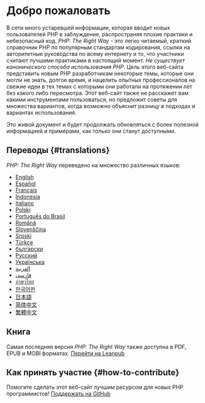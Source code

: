 # Добро пожаловать

В сети много устаревшей информации, которая вводит новых пользователей PHP в заблуждение,
распространяя плохие практики и небезопасный код. _PHP: The Right Way_ - это легко читаемый,
краткий справочник PHP по популярным стандартам кодирования, ссылки на авторитетные руководства
по всему интернету и то, что участники считают лучшими практиками в настоящий момент.
_Не существует канонического способа использования PHP_. Цель этого веб-сайта представить новым PHP
разработчикам некоторые темы, которые они могли не знать, долгое время,
и нацелить опытных профессионалов на свежие идеи в тех темах с которыми они работали на протяжении
лет без какого либо пересмотра. Этот веб-сайт также не расскажет вам какими инструментами пользоваться, но
предложит советы для множества вариантов, когда возможно объяснит разницу в подходах и вариантах использования.

Это живой документ и будет продолжать обновляться с более полезной информацией и
примерами, как только они станут доступными.

## Переводы {#translations}

_PHP: The Right Way_ переведено на множество различных языков:

* [English](https://www.phptherightway.com)
* [Español](https://phpdevenezuela.github.io/php-the-right-way)
* [Français](https://eilgin.github.io/php-the-right-way/)
* [Indonesia](https://id.phptherightway.com)
* [Italiano](https://gscioni-innoteam.github.io/php-the-right-way/)
* [Polski](https://pl.phptherightway.com)
* [Português do Brasil](https://br.phptherightway.com)
* [Română](https://bgui.github.io/php-the-right-way/)
* [Slovenščina](https://sl.phptherightway.com)
* [Srpski](https://phpsrbija.github.io/php-the-right-way/)
* [Türkçe](https://hkulekci.github.io/php-the-right-way/)
* [български](https://bg.phptherightway.com)
* [Русский](https://nazares.github.io/php-the-right-way)
* [Українська](https://iflista.github.io/php-the-right-way/)
* [العربية](https://adaroobi.github.io/php-the-right-way/)
* [فارسى](https://novid.github.io/php-the-right-way/)
* [ภาษาไทย](https://apzentral.github.io/php-the-right-way/)
* [한국어판](https://modernpug.github.io/php-the-right-way)
* [日本語](https://ja.phptherightway.com)
* [简体中文](https://laravel-china.github.io/php-the-right-way/)
* [繁體中文](https://laravel-taiwan.github.io/php-the-right-way)

## Книга

Самая последняя версия _PHP: The Right Way_ также доступна в PDF, EPUB и MOBI форматах. [Перейти на Leanpub][1]

## Как принять участие {#how-to-contribute}

Помогите сделать этот веб-сайт лучшим ресурсом для новых PHP программистов! [Поддержать на GitHub][2]

[1]: https://leanpub.com/phptherightway
[2]: https://github.com/codeguy/php-the-right-way/tree/gh-pages
